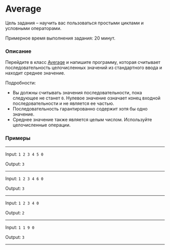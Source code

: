 # Average

Цель задания – научить вас пользоваться простыми циклами и условными операторами.

Примерное время выполнения задания: 20 минут.

### Описание

Перейдите в класс [Average](Average.java) и напишите программу, которая считывает последовательность целочисленных значений из стандартного ввода и находит среднее значение.

Подробности:

- Вы должны считывать значения последовательности, пока следующее не станет `0`. Нулевое значение означает конец входной последовательности и не является ее частью.
- Последовательность гарантированно содержит хотя бы одно значение.
- Среднее значение также является целым числом. Используйте целочисленные операции.

### Примеры

---
Input: `1 2 3 4 5 0`

Output: `3`

---
Input: `1 2 3 4 6 0`

Output: `3`

---
Input: `1 2 3 4 0 `

Output: `2`

---
Input: `1 1 9 0`

Output: `3`

---
